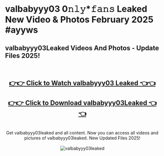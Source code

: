# valbabyyy03 0𝚗𝚕𝚢*𝚏𝚊𝚗𝚜 Leaked New Video & Photos February 2025 #ayyws

<h2>valbabyyy03Leaked Videos And Photos - Update Files 2025!</h2>
<br>
<div align="center">
<h2><a href="https://mediaupload.pro?title=valbabyyy03&ref=11F" rel="nofollow">👉👉 Click to Watch valbabyyy03 Leaked 👈👈</a></h2>
<h2><a href="https://mediaupload.pro?title=valbabyyy03&ref=11F" rel="nofollow">👉👉 Click to Download valbabyyy03Leaked 👈👈</a></h2>
<br>
Get valbabyyy03leaked and all content. Now you can access all videos and pictures of valbabyyy03leaked. New Updated Files 2025!
<br>
<br>
<a href="https://mediaupload.pro?title=valbabyyy03&ref=11F" rel="nofollow" data-target="animated-image.originalLink"><img src="https://i.ibb.co/Gkj2r4b/banner.png" alt="valbabyyy03leaked" style="max-width: 100%; display: inline-block;" data-target="animated-image.originalImage"></a>
</div>
<br>

